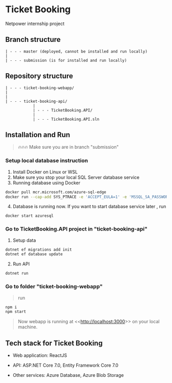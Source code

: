 # Ticket Booking
Netpower internship project

## Branch structure
```
| - - - master (deployed, cannot be installed and run locally)
|
| - - - submission (is for installed and run locally)
```

## Repository structure
```
| - - - ticket-booking-webapp/
|
|
| - - - ticket-booking-api/
			|
			| - - - TicketBooking.API/
			|
			| - - - TicketBooking.API.sln
```

## Installation and Run
> 🔥🔥🔥 Make sure you are in branch "submission"
### Setup local database instruction
1. Install Docker on Linux or WSL
2. Make sure you stop your local SQL Server database service
3. Running database using Docker
```bash
docker pull mcr.microsoft.com/azure-sql-edge
docker run --cap-add SYS_PTRACE -e 'ACCEPT_EULA=1' -e 'MSSQL_SA_PASSWORD=TicketBooking.database.v1' -p 1433:1433 --name azuresql -d mcr.microsoft.com/azure-sql-edge
```
4. Database is running now. If you want to start database service later , run
```bash
docker start azuresql
```

### Go to TicketBooking.API project in "ticket-booking-api"
1. Setup data
```bash
dotnet ef migrations add init
dotnet ef database update
```
2. Run API
```bash
dotnet run
```

### Go to folder "ticket-booking-webapp"
> run
```bash
npm i
npm start
```

> Now webapp is running at <<<http://localhost:3000>>> on your local machine.

## Tech stack for Ticket Booking

- Web application: ReactJS

- API: ASP.NET Core 7.0, Entity Framework Core 7.0

- Other services: Azure Database, Azure Blob Storage
